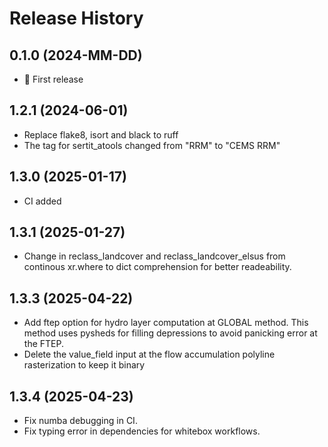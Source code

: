 # Release History

## 0.1.0 (2024-MM-DD)

- :rocket: First release

## 1.2.1 (2024-06-01)
- Replace flake8, isort and black to ruff
- The tag for sertit_atools changed from "RRM" to "CEMS RRM"

## 1.3.0 (2025-01-17)
- CI added

## 1.3.1 (2025-01-27)
- Change in reclass_landcover and reclass_landcover_elsus from continous xr.where to dict comprehension for better readeability.


## 1.3.3 (2025-04-22)
- Add ftep option for hydro layer computation at GLOBAL method. This method uses pysheds for filling depressions to avoid panicking error at the FTEP.
- Delete the value_field input at the flow accumulation polyline rasterization to keep it binary

## 1.3.4 (2025-04-23)
- Fix numba debugging in CI.
- Fix typing error in dependencies for whitebox workflows.
